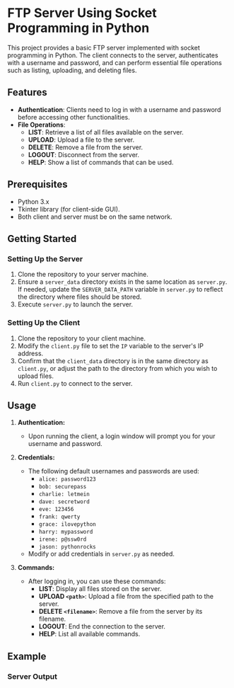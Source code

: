 # FTP Server Using Socket Programming in Python

This project provides a basic FTP server implemented with socket programming in Python. The client connects to the server, authenticates with a username and password, and can perform essential file operations such as listing, uploading, and deleting files.

## Features

- **Authentication**: Clients need to log in with a username and password before accessing other functionalities.
- **File Operations**:
  - **LIST**: Retrieve a list of all files available on the server.
  - **UPLOAD**: Upload a file to the server.
  - **DELETE**: Remove a file from the server.
  - **LOGOUT**: Disconnect from the server.
  - **HELP**: Show a list of commands that can be used.

## Prerequisites

- Python 3.x
- Tkinter library (for client-side GUI).
- Both client and server must be on the same network.

## Getting Started

### Setting Up the Server

1. Clone the repository to your server machine.
2. Ensure a `server_data` directory exists in the same location as `server.py`. If needed, update the `SERVER_DATA_PATH` variable in `server.py` to reflect the directory where files should be stored.
3. Execute `server.py` to launch the server.

### Setting Up the Client

1. Clone the repository to your client machine.
2. Modify the `client.py` file to set the `IP` variable to the server's IP address.
3. Confirm that the `client_data` directory is in the same directory as `client.py`, or adjust the path to the directory from which you wish to upload files.
4. Run `client.py` to connect to the server.

## Usage

1. **Authentication:**

   - Upon running the client, a login window will prompt you for your username and password.

2. **Credentials:**

   - The following default usernames and passwords are used:
     - `alice: password123`
     - `bob: securepass`
     - `charlie: letmein`
     - `dave: secretword`
     - `eve: 123456`
     - `frank: qwerty`
     - `grace: ilovepython`
     - `harry: mypassword`
     - `irene: p@ssw0rd`
     - `jason: pythonrocks`
   - Modify or add credentials in `server.py` as needed.

3. **Commands:**

   - After logging in, you can use these commands:
     - **LIST**: Display all files stored on the server.
     - **UPLOAD `<path>`**: Upload a file from the specified path to the server.
     - **DELETE `<filename>`**: Remove a file from the server by its filename.
     - **LOGOUT**: End the connection to the server.
     - **HELP**: List all available commands.

## Example

### Server Output

